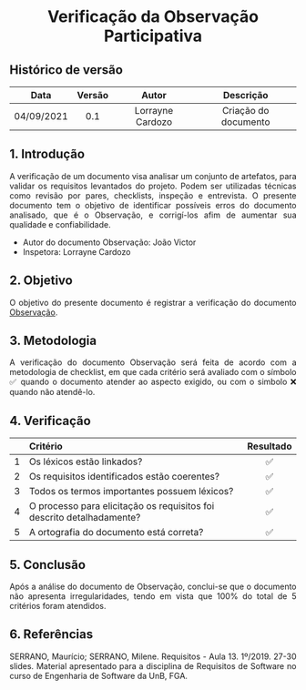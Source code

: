 # <center> Verificação da Observação Participativa

## Histórico de versão
| Data | Versão | Autor | Descrição |
| :-:|:-:|:-:|:-: |
| 04/09/2021 | 0.1 | Lorrayne Cardozo | Criação do documento |
<div align="justify">

## 1. Introdução
A verificação de um documento visa analisar um conjunto de artefatos, para validar os requisitos levantados do projeto. Podem ser utilizadas técnicas como revisão por pares, checklists, inspeção e entrevista. O presente documento tem o objetivo de identificar possíveis erros do documento analisado, que é o Observação, e corrigí-los afim de aumentar sua qualidade e confiabilidade.
* Autor do documento Observação: João Victor
* Inspetora: Lorrayne Cardozo

## 2. Objetivo
O objetivo do presente documento é registrar a verificação do documento [Observação](./elicitacao/observacao).

## 3. Metodologia
A verificação do documento Observação será feita de acordo com a metodologia de checklist, em que cada critério será avaliado com o símbolo ✅ quando o documento atender ao aspecto exigido, ou com o simbolo ❌ quando não atendê-lo.

## 4. Verificação
| | Critério | Resultado |
| :-: | :- | :-: |
| 1 | Os léxicos estão linkados? |✅|
| 2 | Os requisitos identificados estão coerentes? |✅|
| 3 | Todos os termos importantes possuem léxicos? |✅|
| 4 | O processo para elicitação os requisitos foi descrito detalhadamente? |✅|
| 5 | A ortografia do documento está correta? |✅|

## 5. Conclusão
Após a análise do documento de Observação, conclui-se que o documento não apresenta irregularidades, tendo em vista que 100% do total de 5 critérios foram atendidos.

## 6. Referências
SERRANO, Maurício; SERRANO, Milene. Requisitos - Aula 13. 1º/2019. 27-30 slides. Material apresentado para a disciplina de Requisitos de Software no curso de Engenharia de Software da UnB, FGA.

</div> 